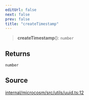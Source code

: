 ```yaml
---
editUrl: false
next: false
prev: false
title: "createTimestamp"
---
```


> **createTimestamp**(): `number`

## Returns

`number`

## Source

[internal/microcosm/src/utils/uuid.ts:12](https://github.com/nodenogg-in/alpha-p2p/blob/d78065f/internal/microcosm/src/utils/uuid.ts#L12)
